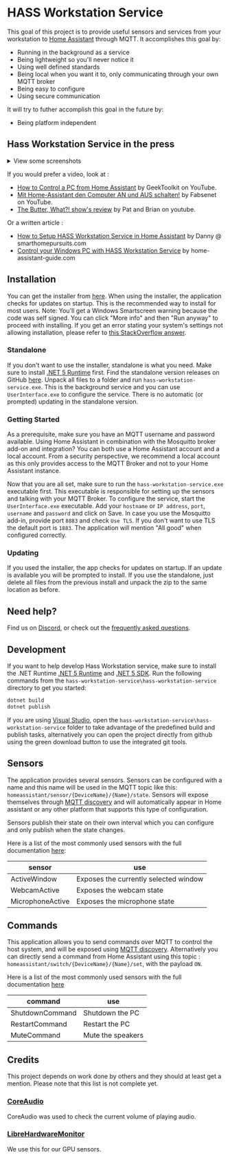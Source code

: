 # HASS Workstation Service

This goal of this project is to provide useful sensors and services from your workstation to [Home Assistant](https://www.home-assistant.io/) through MQTT. It accomplishes this goal by:

- Running in the background as a service
- Being lightweight so you'll never notice it
- Using well defined standards
- Being local when you want it to, only communicating through your own MQTT broker
- Being easy to configure
- Using secure communication

It will try to futher accomplish this goal in the future by:

- Being platform independent

## Hass Workstation Service in the press

<details>
<summary>View some screenshots</summary>

![The settings screen](https://i.imgur.com/RBQx807.png)

![The resulting sensors and commands in Home Assistant](https://i.imgur.com/jXRU2cu.png)

</details>

If you would prefer a video, look at :
 - [How to Control a PC from Home Assistant](https://youtu.be/D5A7le79R5M) by GeekToolkit on YouTube.
 - [Mit Home-Assistant den Computer AN und AUS schalten!](https://www.youtube.com/watch?v=oDJHGEcV84A) by Fabsenet on YouTube.
 - [The Butter, What?! show's review](https://youtu.be/wBTKfwkV-vs?t=376) by Pat and Brian on youtube.

Or a written article : 
 - [How to Setup HASS Workstation Service in Home Assistant](https://smarthomepursuits.com/how-to-setup-hass-workstation-service-in-home-assistant/) by Danny @ smarthomepursuits.com
 - [Control your Windows PC with HASS Workstation Service](https://home-assistant-guide.com/2021/01/18/control-your-windows-pc-with-hass-workstation-service/) by home-assistant-guide.com

## Installation

You can get the installer from [here](https://hassworkstationstorage.z6.web.core.windows.net/publish/setup.exe). When using the installer, the application checks for updates on startup. This is the recommended way to install for most users.
Note: You'll get a Windows Smartscreen warning because the code was self signed. You can click "More info" and then "Run anyway" to proceed with installing. If you get an error stating your system's settings not allowing installation, please refer to [this StackOverflow answer](https://superuser.com/a/1252757).

### Standalone

If you don't want to use the installer, standalone is what you need. Make sure to install [.NET 5 Runtime](https://dotnet.microsoft.com/download/dotnet/current/runtime) first. Find the standalone version releases on GitHub [here](https://github.com/sleevezipper/hass-workstation-service/releases). Unpack all files to a folder and run `hass-workstation-service.exe`. This is the background service and you can use `UserInterface.exe` to configure the service. There is no automatic (or prompted) updating in the standalone version.

### Getting Started

As a prerequisite, make sure you have an MQTT username and password available. Using Home Assistant in combination with the Mosquitto broker add-on and integration? You can both use a Home Assistant account and a local account. From a security perspective, we recommend a local account as this only provides access to the MQTT Broker and not to your Home Assistant instance.

Now that you are all set, make sure to run the `hass-workstation-service.exe` executable first. This executable is responsible for setting up the sensors and talking with your MQTT Broker. To configure the service, start the `UserInterface.exe` executable.
Add your `hostname` or `IP address`, `port`, `username` and `password` and click on Save. In case you use the Mosquitto add-in, provide port `8883` and check `Use TLS`. If you don't want to use TLS the default port is `1883`. The application will mention "All good" when configured correctly.

### Updating

If you used the installer, the app checks for updates on startup. If an update is available you will be prompted to install. If you use the standalone, just delete all files from the previous install and unpack the zip to the same location as before.

## Need help?

Find us on [Discord](https://discord.gg/VraYT2N3wd), or check out the [frequently asked questions](https://github.com/sleevezipper/hass-workstation-service/blob/master/documentation/FAQ.md#frequently-asked-questions).

## Development

If you want to help develop Hass Workstation service, make sure to install the .NET Runtime [.NET 5 Runtime](https://dotnet.microsoft.com/download/dotnet/current/runtime) and [.NET 5 SDK](https://dotnet.microsoft.com/download/dotnet/current). Run the following commands from the `hass-workstation-service\hass-workstation-service` directory to get you started:

```` powershell
dotnet build
dotnet publish
````

If you are using [Visual Studio](https://visualstudio.microsoft.com/), open the `hass-workstation-service\hass-workstation-service` folder to take advantage of the predefined build and publish tasks, alternatively you can open the project directly from github using the green download button to use the integrated git tools.

## Sensors

The application provides several sensors. Sensors can be configured with a name and this name will be used in the MQTT topic like this: `homeassistant/sensor/{DeviceName}/{Name}/state`. Sensors will expose themselves through [MQTT discovery](https://www.home-assistant.io/docs/mqtt/discovery/) and will automatically appear in Home assistant or any other platform that supports this type of configuration.

Sensors publish their state on their own interval which you can configure and only publish when the state changes.

Here is a list of the most commonly used sensors with the full documentation [here](https://github.com/sleevezipper/hass-workstation-service/blob/master/documentation/Sensors.md):

|sensor|use|
|---|---|
|ActiveWindow|Exposes the currently selected window|
|WebcamActive|Exposes the webcam state|
|MicrophoneActive|Exposes the microphone state|

## Commands

This application allows you to send commands over MQTT to control the host system, and will be exposed using [MQTT discovery](https://www.home-assistant.io/docs/mqtt/discovery/). Alternatively you can directly send a command from Home Assistant using this topic : `homeassistant/switch/{DeviceName}/{Name}/set`, with the payload `ON`.

Here is a list of the most commonly used sensors with the full documentation [here](https://github.com/sleevezipper/hass-workstation-service/blob/master/documentation/Commands.md)

|command|use|
|---|---|
|ShutdownCommand|Shutdown the PC|
|RestartCommand|Restart the PC|
|MuteCommand|Mute the speakers|

## Credits

This project depends on work done by others and they should at least get a mention. Please note that this list is not complete yet.

### [CoreAudio](https://github.com/morphx666/CoreAudio)

CoreAudio was used to check the current volume of playing audio.

### [LibreHardwareMonitor](https://github.com/LibreHardwareMonitor/LibreHardwareMonitor)

We use this for our GPU sensors.
